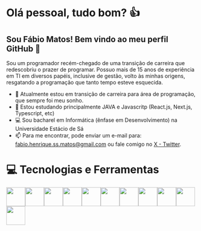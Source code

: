 # Olá pessoal, tudo bom? 👍
## Sou Fábio Matos! Bem vindo ao meu perfil GitHub 👋

Sou um programador recém-chegado de uma transição de carreira que redescobriu o prazer de programar.
Possuo mais de 15 anos de experiência em TI em diversos papéis, inclusive de gestão, volto às minhas origens, resgatando a programação que tanto tempo esteve esquecida. 

- 🔭 Atualmente estou em transição de carreira para área de programação, que sempre foi meu sonho.
- 🌱 Estou estudando principalmente JAVA e Javascritp (React.js, Next.js, Typescript, etc)
- 💻 Sou bacharel em Informática (ênfase em Desenvolvimento) na Universidade Estácio de Sá
- 📫 Para me encontrar, pode enviar um e-mail para: fabio.henrique.ss.matos@gmail.com ou fale comigo no [X - Twitter](https://x.com/gleekrj).

# 💻 Tecnologias e Ferramentas

<img loading="lazy" src="https://cdn.jsdelivr.net/gh/devicons/devicon@latest/icons/java/java-original-wordmark.svg" width="50" height="50"/><img loading="lazy" src="https://cdn.jsdelivr.net/gh/devicons/devicon@latest/icons/javascript/javascript-plain.svg" width="50" height="50" /><img loading="lazy" src="https://cdn.jsdelivr.net/gh/devicons/devicon@latest/icons/react/react-original-wordmark.svg" width="50" height="50" /><img loading="lazy" src="https://cdn.jsdelivr.net/gh/devicons/devicon@latest/icons/html5/html5-original-wordmark.svg" width="50" height="50" /><img loading="lazy" src="https://cdn.jsdelivr.net/gh/devicons/devicon@latest/icons/css3/css3-original-wordmark.svg" width="50" height="50" /><img loading="lazy" src="https://cdn.jsdelivr.net/gh/devicons/devicon@latest/icons/git/git-original.svg" width="50" height="50" /><img loading="lazy" src="https://cdn.jsdelivr.net/gh/devicons/devicon@latest/icons/typescript/typescript-original.svg" width="50" height="50" /><img loading="lazy" src="https://cdn.jsdelivr.net/gh/devicons/devicon@latest/icons/github/github-original-wordmark.svg" width="50" height="50" /><img loading="lazy" src="https://cdn.jsdelivr.net/gh/devicons/devicon@latest/icons/mysql/mysql-original-wordmark.svg" width="50" height="50" /><img loading="lazy" src="https://cdn.jsdelivr.net/gh/devicons/devicon@latest/icons/postgresql/postgresql-original-wordmark.svg" width="50" height="50" /><img loading="lazy" src="https://cdn.jsdelivr.net/gh/devicons/devicon@latest/icons/postman/postman-original.svg" width="50" height="50" />
         
          
          
<!--
**gleekrj/gleekrj** is a ✨ _special_ ✨ repository because its `README.md` (this file) appears on your GitHub profile.

Here are some ideas to get you started:

- 🔭 I’m currently working on ...
- 🌱 I’m currently learning ...
- 👯 I’m looking to collaborate on ...
- 🤔 I’m looking for help with ...
- 💬 Ask me about ...
- 📫 How to reach me: ...
- 😄 Pronouns: ...
- ⚡ Fun fact: ...
-->
